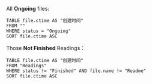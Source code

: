 All **Ongoing** files:

```dataview
TABLE file.ctime AS "创建时间"
FROM ""
WHERE status = "Ongoing"
SORT file.ctime ASC
```

Those **Not Finished** Readings：

```dataview
TABLE file.ctime AS "创建时间"
FROM "Readings"
WHERE status != "Finished" AND file.name != "Readme"
SORT file.ctime ASC
```
